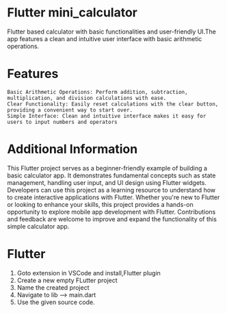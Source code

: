 #  Flutter mini_calculator 
Flutter based calculator with basic functionalities and user-friendly UI.The app features a clean and intuitive user interface with basic arithmetic operations.


# Features
    Basic Arithmetic Operations: Perform addition, subtraction, multiplication, and division calculations with ease.
    Clear Functionality: Easily reset calculations with the clear button, providing a convenient way to start over.
    Simple Interface: Clean and intuitive interface makes it easy for users to input numbers and operators

# Additional Information
   This Flutter project serves as a beginner-friendly example of building a basic calculator app. It demonstrates fundamental concepts such as state management, handling user input, and UI design using Flutter widgets. Developers can use this project as a learning resource to understand how to create interactive applications with Flutter. Whether you're new to Flutter or looking to enhance your skills, this project provides a hands-on opportunity to explore mobile app development with Flutter. Contributions and feedback are welcome to improve and expand the functionality of this simple calculator app.

# Flutter
 1. Goto extension in VSCode and install,Flutter plugin
 2. Create a new empty FLutter project
 3. Name the created project
 4. Navigate to lib --> main.dart
 5. Use the given source code.

